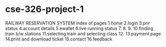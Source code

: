 # cse-326-project-1
RAILWAY RESERVATION SYSTEM
index of pages
1.home
2.login
3.pnr status
4.account details
5.ewallet
6.live running status
7.
8.
9.
10.finding train b/w stations
11.selecting train and selecting class
12.
13.payment page
14.print and download ticket 
15.contact
16.feedback
